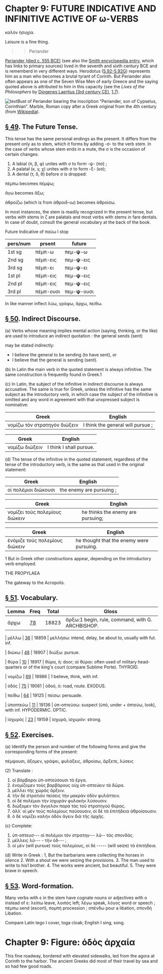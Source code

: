 # Chapter 9: FUTURE INDICATIVE AND INFINITIVE ACTIVE OF ω-VERBS


<quote>καλὸν ἡσυχία.

<quote>Leisure is a fine thing.

>> Periander



[Periander (died c. 555 BCE)](https://en.wikipedia.org/wiki/Periander) (see also the [Smith encyclopedia entry](https://www.perseus.tufts.edu/hopper/text?doc=Perseus:text:1999.04.0104:entry=periander-bio-1), which has links to primary sources) lived in the seventh and sixth century BCE and is rememberd in very different ways. Herodotus ([5.92-5.92G](https://scaife.perseus.org/reader/urn:cts:greekLit:tlg0016.tlg001.perseus-eng2:5.92-5.92G/)) represents him as a man who becomes a brutal tyrant of Corinth. But Periander also often appears as one of the Seven Wise Men of early Greece and the saying quoted above is attributed to him in this capacity (see the *Lives of the Philosophers* by [Diogenes Laertius (3rd century CE)](https://en.wikipedia.org/wiki/Diogenes_Laertius), [1.7](https://scaife.perseus.org/reader/urn:cts:greekLit:tlg0004.tlg001.perseus-grc2:1.7/)).


![text](https://upload.wikimedia.org/wikipedia/commons/4/48/Periander_Pio-Clementino_Inv276.jpg)Bust of Periander bearing the inscription “Periander, son of Cypselus, Corinthian”. Marble, Roman copy after a Greek original from the 4th century (from [Wikipedia](https://en.wikipedia.org/wiki/Periander#/media/File:Periander_Pio-Clementino_Inv276.jpg)).

## [§ 49](#para49). The Future Tense.


This tense has the same personal endings as the present. It differs from the present only as to stem, which it forms by adding -σ- to the verb stem. In the case of verbs whose stem ends in a mute, the σ is the occasion of certain changes:

1. A labial (π, β, φ) unites with σ to form -ψ- (πσ) ;
2. A palatal (κ, γ, χ) unites with σ to form -ξ- (κσ);
3. A dental (τ, δ, θ) before σ is dropped:




πέμπω becomes πέμψω; 


ἄγω becomes ἄξω; 



ἀθροίζω (which is from ἀθροιδ-ιω) becomes ἀθροίσω.



In most instances, the stem is readily recognized in the
present tense, but verbs with stems in ζ are palatals and most verbs with stems in fare dentals. In case of doubt, consult the general vocabulary at the back of the book.





Future Indicative of παύω I stop


| pers/num | prsent | future | 
| --- | --- | --- 
| 1st sg | πέμπ-ω | πεμ-**ψ**-ω | 
| 2nd sg | πέμπ-εις | πεμ-**ψ**-εις | 
| 3rd sg | πέμπ-ει | πεμ-**ψ**-ει | 
| 1st pl | πέμπ-εις | πεμ-**ψ**-εις | 
| 2nd pl | πέμπ-εις | πεμ-**ψ**-εις | 
| 3rd pl | πέμπ-ουσι | πεμ-**ψ**-ουσι | 


In like manner inflect λύω, γράφω, ἄρχω, πείθω.

## [§ 50](#para50). Indirect Discourse.


(a) Verbs whose meaning implies mental action (saying, thinking, or the like) are used to introduce an indirect quotation : the general sends (sent)

<pb n="27"/>

may be stated indirectly:

- I believe the general to be sending
(to have sent), or 
- I believe that the general is sending (sent).

(b) In Latin the main verb in the quoted statement
is always infinitive. The same construction is frequently found in Greek.1

(c) In Latin, the subject of the infinitive in
indirect discourse is always accusative. The
same is true for Greek,
unless the infinitive has
the same subject as the
introductory verb, in
which case the subject
of the infinitive is omitted and any word in
agreement with that unxpressed subject is nominative:

| Greek | English | 
| --- | -- | 
|  νομίζω τὸν στρατηγὸν διώξειν  |  I think the general will pursue ;  |

| Greek | English | 
| --- | -- | 
|  νομίζω διώξειν  |  I think I shall pursue.  |



(d) The tense of the
infinitive in the quoted statement, regardless of the tense of the introductory verb, is the same as that used in the original statement:

| Greek | English | 
| --- | -- | 
|  οἱ πολέμιοι διώκουσι  |  the enemy are pursuing ;  |

| Greek | English | 
| --- | -- | 
|  νομίζει τοὺς πολεμίους διώκειν  |  he thinks the enemy are pursuing;  |

| Greek | English | 
| --- | -- | 
|  ἐνόμιζε τοὺς πολεμίους διώκειν  |  he thought that the enemy were pursuing.  |

1 But in Greek other constructions appear, depending on the introductory verb employed.

THE PROPYLAEA

The gateway to the Acropolis.


<pb n="28"/>

## [§ 51](#para51). Vocabulary.



| Lemma | Freq | Total | Gloss |
| --- | --- | --- | -- |
| ἄρχω | [78](https://github.com/gregorycrane/CrosbySchaeffer2.0/tree/main/chaps/vocpassages/ἄρχω.md) | 18823 | ἄρξω:1 begin, rule, command,  with G. ARCHBISHOP.

| μέλλω | [36](https://github.com/gregorycrane/CrosbySchaeffer2.0/tree/main/chaps/vocpassages/μέλλω.md) | 18859 | μελλήσω: intend, delay, be about to, usually with fut. inf.

| διώκω | [48](https://github.com/gregorycrane/CrosbySchaeffer2.0/tree/main/chaps/vocpassages/διώκω.md) | 18907 | διώξω: pursue. 

| θύρα | [10](https://github.com/gregorycrane/CrosbySchaeffer2.0/tree/main/chaps/vocpassages/θύρα.md) | 18917 | θύρα, ἡ: door; αἱ θύραι: often used of military head-quarters or of the king's court (compare Sublime Porte). THYROID.

| νομίζω | [69](https://github.com/gregorycrane/CrosbySchaeffer2.0/tree/main/chaps/vocpassages/νομίζω.md) | 18986 | 1 believe, think, with inf.

| ὁδός | [75](https://github.com/gregorycrane/CrosbySchaeffer2.0/tree/main/chaps/vocpassages/ὁδός.md) | 19061 | ὁδοῦ, ὁ: road, route. EXODUS.

| πείθω | [64](https://github.com/gregorycrane/CrosbySchaeffer2.0/tree/main/chaps/vocpassages/πείθω.md) | 19125 | πείσω: persuade.

| ὑποπτεύω | [11](https://github.com/gregorycrane/CrosbySchaeffer2.0/tree/main/chaps/vocpassages/ὑποπτεύω.md) | 19136 | ὑπ-οπτεύσω: suspect (ὑπό, under + ὀπτεύω, look), with inf. HYPODERMIC. OPTIC.

| ἰσχυρός | [23](https://github.com/gregorycrane/CrosbySchaeffer2.0/tree/main/chaps/vocpassages/ἰσχυρός.md) | 19159 | ἰσχυρά, ἰσχυρόν: strong. 



## [§ 52](#para52). Exercises.




(a) Identify the person and number of the following forms and give the corresponding forms of the present:

πέμψουσι,
ἄξομεν,
γράψει,
φυλάξεις,
ἀθροίσω,
ἄρξετε,
λύσεις

(2) Translate :

1. οἱ βάρβαροι ὑπ-οπτεύσουσι τὰ ἔργα.
2. ἐνομίζομεν τοὺς βαρβάρους οὐχ ὑπ-οπτεύειν τὰ δῶρα.
3. μέλλει τῆς χώρᾶς ἄρξειν.
4. τὴν δὲ στρατιὰν πείσεις τὴν μακρὰν ὁδὸν φυλάττειν.
5. οἱ δὲ πολέμιοι τὴν ἰσχυρὰν φυλακὴν λύσουσιν.
6. διώξομεν τὸν ἄγγελον παρὰ τὰς τοῦ στρατηγοῦ θύρας.
7. ἀλλ᾽ οἱ μὲν τοὺς πολεμίους παύσουσιν, οἱ δὲ τὰ ἐπιτήδεια ἀθροίσουσιν.
8. ὁ δὲ νομίζει καλὴν ὁδὸν ἄγειν διὰ τῆς ἀρχῆς.

(c) Complete:

1. ὑπ-οπτευσ--- οἱ πολέμιοι τὸν στρατηγ--- λῦ-- τὰς σπονδάς.
2. μέλλεις λῦ--- - τὴν ὁδ--- ;
3. οἱ μὲν (will pursue) τοὺς πολεμίους, οἱ δὲ -----  (will seize) τὰ ἐπιτήδεια.

<pb n="29"/>

(d) Write in Greek :
1, But the barbarians were collecting the horses in silence
2. With a shout we were seizing the provisions.
3. The man used to write to his1 brother.
4. The works were ancient, but beautiful.
5. They were brave in speech.





## [§ 53](#para53). Word-formation.


Many verbs with ε in the stem
have cognate nouns or adjectives with ο instead of ε:
λείπω leave, λοιπός left;
λέγω speak, λόγος word or speech ;
πέμπω send (escort), <rs type="lemma">πομπή</rs> procession ;
<rs type="lemma">σπένδω</rs> pour a libation, σπονδή Libation.

Compare Latin tego I cover, toga cloak; English I sing, song.





# Chapter 9: Figure: ὁδὸς ἀρχαία


This fine roadway, bordered with elevated sidewalks, led from the agora
at Corinth to the harbor. The ancient Greeks did most of their travel by sea
and so had few good roads.



<pb n="30"/>




